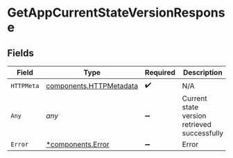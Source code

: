 # GetAppCurrentStateVersionResponse


## Fields

| Field                                                              | Type                                                               | Required                                                           | Description                                                        |
| ------------------------------------------------------------------ | ------------------------------------------------------------------ | ------------------------------------------------------------------ | ------------------------------------------------------------------ |
| `HTTPMeta`                                                         | [components.HTTPMetadata](../../models/components/httpmetadata.md) | :heavy_check_mark:                                                 | N/A                                                                |
| `Any`                                                              | *any*                                                              | :heavy_minus_sign:                                                 | Current state version retrieved successfully                       |
| `Error`                                                            | [*components.Error](../../models/components/error.md)              | :heavy_minus_sign:                                                 | Error                                                              |